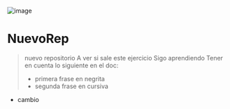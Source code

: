 ![image](https://user-images.githubusercontent.com/92409193/196015457-6884c9e2-758f-41bd-8008-d51c6db7b852.png)

# NuevoRep
> nuevo repositorio
> A ver si sale este ejercicio
> Sigo aprendiendo
> Tener en cuenta lo siguiente en el doc:
> * primera frase en negrita
> * segunda frase en cursiva
* cambio
